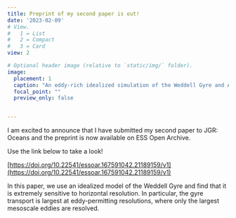 ```yaml
---
title: Preprint of my second paper is out!
date: '2023-02-09'
# View.
#   1 = List
#   2 = Compact
#   3 = Card
view: 2

# Optional header image (relative to `static/img/` folder).
image: 
  placement: 1
  caption: "An eddy-rich idealized simulation of the Weddell Gyre and ACC"
  focal_point: ""
  preview_only: false


---
```

I am excited to announce that I have submitted my second paper to JGR: Oceans and the preprint is now available on ESS Open Archive.

Use the link below to take a look!

[https://doi.org/10.22541/essoar.167591042.21189159/v1](https://doi.org/10.22541/essoar.167591042.21189159/v1)

In this paper, we use an idealized model of the Weddell Gyre and find that it is extremely sensitive to horizontal resolution. In particular, the gyre transport is largest at eddy-permitting resolutions, where only the largest mesoscale eddies are resolved.


